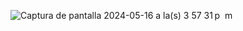 ![Captura de pantalla 2024-05-16 a la(s) 3 57 31 p  m](https://github.com/JaimeVillalbaO/RainAlertCellMessage-API-Intermediate-Day-35-/assets/152451848/178c4fab-6d75-4bc1-a895-f4731670d259)
